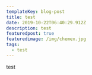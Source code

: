 ```yaml
---
templateKey: blog-post
title: test
date: 2019-10-22T06:40:29.912Z
description: test
featuredpost: true
featuredimage: /img/chemex.jpg
tags:
  - test
---
```

test
